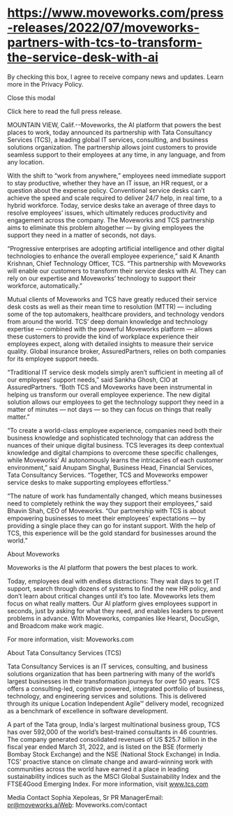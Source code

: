 # https://www.moveworks.com/press-releases/2022/07/moveworks-partners-with-tcs-to-transform-the-service-desk-with-ai

By checking this box, I agree to receive company news and updates. Learn more in the Privacy Policy.







  Close this modal
  


Click here to read the full press release.

MOUNTAIN VIEW, Calif.--Moveworks, the AI platform that powers the best places to work, today announced its partnership with Tata Consultancy Services (TCS), a leading global IT services, consulting, and business solutions organization. The partnership allows joint customers to provide seamless support to their employees at any time, in any language, and from any location.

With the shift to “work from anywhere,” employees need immediate support to stay productive, whether they have an IT issue, an HR request, or a question about the expense policy. Conventional service desks can’t achieve the speed and scale required to deliver 24/7 help, in real time, to a hybrid workforce. Today, service desks take an average of three days to resolve employees’ issues, which ultimately reduces productivity and engagement across the company. The Moveworks and TCS partnership aims to eliminate this problem altogether — by giving employees the support they need in a matter of seconds, not days.

“Progressive enterprises are adopting artificial intelligence and other digital technologies to enhance the overall employee experience,” said K Ananth Krishnan, Chief Technology Officer, TCS. “This partnership with Moveworks will enable our customers to transform their service desks with AI. They can rely on our expertise and Moveworks’ technology to support their workforce, automatically.”

Mutual clients of Moveworks and TCS have greatly reduced their service desk costs as well as their mean time to resolution (MTTR) — including some of the top automakers, healthcare providers, and technology vendors from around the world. TCS’ deep domain knowledge and technology expertise — combined with the powerful Moveworks platform — allows these customers to provide the kind of workplace experience their employees expect, along with detailed insights to measure their service quality. Global insurance broker, AssuredPartners, relies on both companies for its employee support needs.

“Traditional IT service desk models simply aren’t sufficient in meeting all of our employees’ support needs,” said Sankha Ghosh, CIO at AssuredPartners. “Both TCS and Moveworks have been instrumental in helping us transform our overall employee experience. The new digital solution allows our employees to get the technology support they need in a matter of minutes — not days — so they can focus on things that really matter.”

“To create a world-class employee experience, companies need both their business knowledge and sophisticated technology that can address the nuances of their unique digital business. TCS leverages its deep contextual knowledge and digital champions to overcome these specific challenges, while Moveworks’ AI autonomously learns the intricacies of each customer environment,” said Anupam Singhal, Business Head, Financial Services, Tata Consultancy Services. “Together, TCS and Moveworks empower service desks to make supporting employees effortless.”

“The nature of work has fundamentally changed, which means businesses need to completely rethink the way they support their employees,” said Bhavin Shah, CEO of Moveworks. “Our partnership with TCS is about empowering businesses to meet their employees’ expectations — by providing a single place they can go for instant support. With the help of TCS, this experience will be the gold standard for businesses around the world.”

About Moveworks

Moveworks is the AI platform that powers the best places to work.

Today, employees deal with endless distractions: They wait days to get IT support, search through dozens of systems to find the new HR policy, and don’t learn about critical changes until it’s too late. Moveworks lets them focus on what really matters. Our AI platform gives employees support in seconds, just by asking for what they need, and enables leaders to prevent problems in advance. With Moveworks, companies like Hearst, DocuSign, and Broadcom make work magic.

For more information, visit: Moveworks.com

About Tata Consultancy Services (TCS)

Tata Consultancy Services is an IT services, consulting, and business solutions organization that has been partnering with many of the world’s largest businesses in their transformation journeys for over 50 years. TCS offers a consulting-led, cognitive powered, integrated portfolio of business, technology, and engineering services and solutions. This is delivered through its unique Location Independent Agile™ delivery model, recognized as a benchmark of excellence in software development.

A part of the Tata group, India's largest multinational business group, TCS has over 592,000 of the world’s best-trained consultants in 46 countries. The company generated consolidated revenues of US $25.7 billion in the fiscal year ended March 31, 2022, and is listed on the BSE (formerly Bombay Stock Exchange) and the NSE (National Stock Exchange) in India. TCS' proactive stance on climate change and award-winning work with communities across the world have earned it a place in leading sustainability indices such as the MSCI Global Sustainability Index and the FTSE4Good Emerging Index. For more information, visit www.tcs.com

Media Contact Sophia Xepoleas, Sr PR ManagerEmail: pr@moveworks.aiWeb: Moveworks.com/contact 

